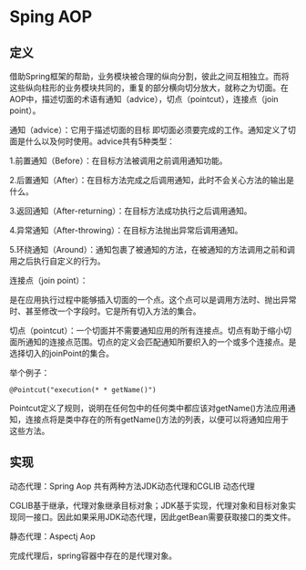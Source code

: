 # Sping AOP

## 定义

借助Spring框架的帮助，业务模块被合理的纵向分割，彼此之间互相独立。而将这些纵向柱形的业务模块共同的，重复的部分横向切分放大，就称之为切面。在AOP中，描述切面的术语有通知（advice），切点（pointcut），连接点（join point）。

通知（advice）：它用于描述切面的目标 即切面必须要完成的工作。通知定义了切面是什么以及何时使用。advice共有5种类型：

1.前置通知（Before）：在目标方法被调用之前调用通知功能。

2.后置通知（After）：在目标方法完成之后调用通知，此时不会关心方法的输出是什么。

3.返回通知（After-returning）：在目标方法成功执行之后调用通知。

4.异常通知（After-throwing）：在目标方法抛出异常后调用通知。

5.环绕通知（Around）：通知包裹了被通知的方法，在被通知的方法调用之前和调用之后执行自定义的行为。

连接点（join point）：

是在应用执行过程中能够插入切面的一个点。这个点可以是调用方法时、抛出异常时、甚至修改一个字段时。它是所有切入方法的集合。

切点（pointcut）：一个切面并不需要通知应用的所有连接点。切点有助于缩小切面所通知的连接点范围。切点的定义会匹配通知所要织入的一个或多个连接点。是选择切入的joinPoint的集合。

举个例子：

```
@Pointcut("execution(* * getName()")  
```

Pointcut定义了规则，说明在任何包中的任何类中都应该对getName()方法应用通知，连接点将是类中存在的所有getName()方法的列表，以便可以将通知应用于这些方法。

## 实现

动态代理：Spring Aop 共有两种方法JDK动态代理和CGLIB 动态代理

CGLIB基于继承，代理对象继承目标对象；JDK基于实现，代理对象和目标对象实现同一接口。因此如果采用JDK动态代理，因此getBean需要获取接口的类文件。

静态代理：Aspectj Aop

完成代理后，spring容器中存在的是代理对象。